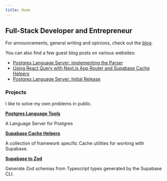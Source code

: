```yaml
---
title: Home
---
```

## Full-Stack Developer and Entrepreneur

For announcements, general writing and opinions, check out the [blog](./posts).

You can also find a few guest blog posts on various websites:

- [Postgres Language Server: implementing the Parser](https://supabase.com/blog/postgres-language-server-implementing-parser)
- [Using React Query with Next.js App Router and Supabase Cache Helpers](https://supabase.com/blog/react-query-nextjs-app-router-cache-helpers)
- [Postgres Language Server: Initial Release](https://supabase.com/blog/postgres-language-server)

### Projects

I like to solve my own problems in public.

**[Postgres Language Tools](https://github.com/supabase-community/postgres_lsp)**

A Language Server for Postgres

**[Supabase Cache Helpers](https://github.com/psteinroe/supabase-cache-helpers)**

A collection of framework specific Cache utilities for working with Supabase.

**[Supabase to Zod](https://github.com/psteinroe/supabase-to-zod)**

Generate Zod schemas from Typescript types generated by the Supabase CLI.

